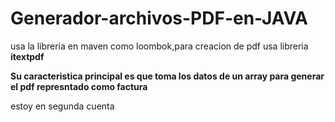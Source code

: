 ﻿# Generador-archivos-PDF-en-JAVA
usa la libreria en maven como  loombok,para creacion de pdf usa libreria  **itextpdf**  

**Su caracteristica principal es que toma los datos de un array para generar el pdf represntado como factura** 


estoy en segunda cuenta
 
 
 

 
 


